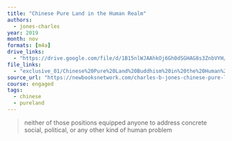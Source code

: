 ```yaml
---
title: "Chinese Pure Land in the Human Realm"
authors:
  - jones-charles
year: 2019
month: nov
formats: [m4a]
drive_links:
  - "https://drive.google.com/file/d/1B15nlWJAAhkOj6Gh0dSGHAG8s3ZnbVYH/view?usp=drivesdk"
file_links:
  - "exclusive_01/Chinese%20Pure%20Land%20Buddhism%20in%20the%20Human%20Realm%20-%20Charles%20Jones.m4a"
source_url: "https://newbooksnetwork.com/charles-b-jones-chinese-pure-land-buddhism-understanding-a-tradition-of-practice-u-hawaii-press-2019"
course: engaged
tags:
  - chinese
  - pureland
---
```


> neither of those positions equipped anyone to address concrete social, political, or any other kind of human problem
